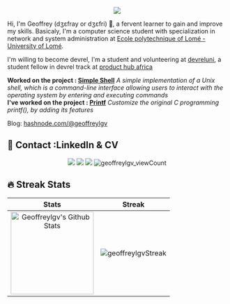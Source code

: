 <!-- **geoffreylgv/geoffreylgv** is a ✨ _special_ ✨ repository because its `README.md` (this file) appears on your GitHub profile. -->

<p align="center">
  <img src="https://capsule-render.vercel.app/api?text=Hey!%20Thats%20me%20Jeffrey%20😉&animation=fadeIn&type=waving&color=gradient&height=160&section=header"/>
</p>

Hi, I'm Geoffrey (dʒɛfray or dʒɛfri) 🥲, a fervent learner to gain and improve my skills. Basicaly, I'm a computer science student with specialization in network and system administration at [Ecole polytechnique of Lomé - University of Lomé](https://univ-lome.tg).  

<!-- Currently student at [Africa Leadership X (ALX)](https://alxafrica.com), and preparing for Azure DevOps certification. -->
I'm willing to become devrel, I'm a student and volunteering at [devreluni](https://twitter.com/devreluni), a student fellow in devrel track at [product hub africa](https://twitter.com/producthubafri)  

**Worked on the project : [Simple Shell](https://github.com/geoffreylgv/simple_shell_preject)** _A simple implementation of a Unix shell, which is a command-line interface allowing users to interact with the operating system by entering and executing commands_  
**I've worked on the project : [Printf](https://github.com/soofyane/printf)** _Customize the original C programming printf(), by adding its features_

Blog: [hashnode.com/@geoffreylgv](https://hashnode.com/@geoffreylgv)
## 📣 Contact :LinkedIn & CV

<p align="center">
  <a href="https://linkedin.com/in/geoffreylgv"><img src="https://img.shields.io/badge/linkedin-0077B5.svg?style=for-the-badge&logo=linkedin&logoColor=white"/></a>
  <a href="https://twitter.com/geoffreylgv"><img src="https://img.shields.io/badge/twitter-1DA1F2.svg?style=for-the-badge&logo=twitter&logoColor=white"/></a>
  <a href="https://geoffreylogovi.me/"><img src="https://img.shields.io/website-up-down-green-red/http/monip.org.svg?style=for-the-badge&logo=web&logoColor=white"/></a>
 <img src="https://komarev.com/ghpvc/?username=geoffreylgv&label=Profile%20views&color=0e75b6&style=for-the-badge" alt="geoffreylgv_viewCount" /> </p>

## 🔥 Streak Stats

| Stats    | Streak    |
| :---: | :---: |
|<a href="https://github.com/geoffreylgv"><img alt="Geoffreylgv's Github Stats" src="https://github-readme-stats.vercel.app/api?username=geoffreylgv&show_icons=true&count_private=true&title_color=f69673&icon_color=1b93c9&show_owner=true" height="190px"/></a>|<img src="https://github-readme-streak-stats.herokuapp.com/?user=geoffreylgv&title_color=f69673&icon_color=1b93c9&show_owner=true" alt="geoffreylgvStreak"/>|

